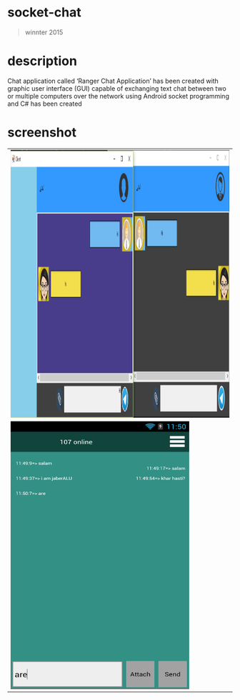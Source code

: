 # socket-chat
>winnter 2015

# description
Chat application called ‘Ranger Chat Application’ has been created with graphic user interface (GUI) capable of exchanging text chat between two or multiple computers over the network using Android socket programming and C# has been created

# screenshot

<table style="width:100%">
  <tr>
    <td><img src="https://github.com/JaberBabaki/socket-chat/blob/master/screenshot/C%23/1.jpg" width="100%" height="600"/></td>
  </tr>
  <tr>
    <td><img src="https://github.com/JaberBabaki/socket-chat/blob/master/screenshot/android/1.png" width="400" height="600" /></td>
  </tr>
</table>
